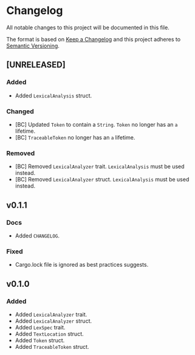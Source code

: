 # Changelog
All notable changes to this project will be documented in this file.

The format is based on [Keep a Changelog](http://keepachangelog.com/en/1.0.0/)
and this project adheres to [Semantic Versioning](http://semver.org/spec/v2.0.0.html).

<!--
## [UNRELEASED]

### Added
### Changed
### Deprecated
### Removed
### Fixed
### Security
### Docs
-->




## [UNRELEASED]

### Added
- Added `LexicalAnalysis` struct.

### Changed
- [BC] Updated `Token` to contain a `String`. `Token` no longer has an `a` lifetime.
- [BC] `TraceableToken` no longer has an `a` lifetime.

### Removed
- [BC] Removed `LexicalAnalyzer` trait. `LexicalAnalysis` must be used instead.
- [BC] Removed `LexicalAnalyzer` struct. `LexicalAnalysis` must be used instead.




## v0.1.1

### Docs
 - Added `CHANGELOG`.

### Fixed
 - Cargo.lock file is ignored as best practices suggests.




## v0.1.0

### Added
- Added `LexicalAnalyzer` trait.
- Added `LexicalAnalyzer` struct.
- Added `LexSpec` trait.
- Added `TextLocation` struct.
- Added `Token` struct.
- Added `TraceableToken` struct.
